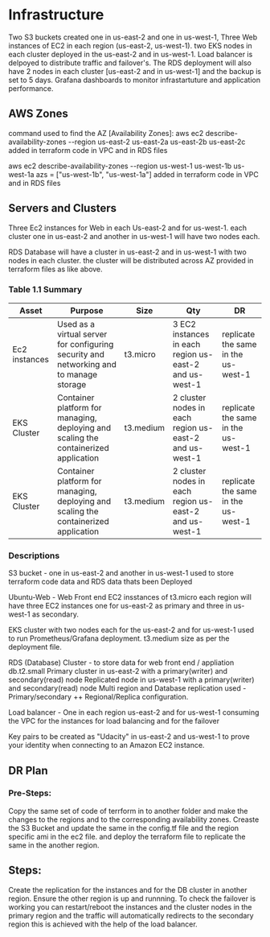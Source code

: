 # Infrastructure
Two S3 buckets created one in us-east-2 and one in us-west-1, Three Web instances of EC2 in each region (us-east-2, us-west-1). two EKS nodes in each cluster deployed in the us-east-2 and in us-west-1. 
Load balancer is delpoyed to distribute traffic and failover's. The RDS deployment will also have 2 nodes in each cluster [us-east-2 and in us-west-1]
and the backup is set to 5 days.
Grafana dashboards to monitor infrastartuture and application performance.


## AWS Zones


command used to find the AZ [Availability Zones]: aws ec2 describe-availability-zones --region us-east-2 
us-east-2a us-east-2b us-east-2c added in terraform code in VPC and in RDS files

aws ec2 describe-availability-zones --region us-west-1
us-west-1b us-west-1a azs = ["us-west-1b", "us-west-1a"] added in terraform code in VPC and in RDS files

## Servers and Clusters

Three Ec2 instances for Web in each Us-east-2 and for us-west-1. each cluster one in us-east-2 and another in us-west-1 will have two nodes each.

RDS Database will have a cluster in us-east-2 and in us-west-1 with two nodes in each cluster.
the cluster will be distributed across AZ provided in terraform files as like above.


### Table 1.1 Summary
| Asset      | Purpose           | Size                                                                   | Qty                                                             | DR                                                                                                           |
|------------|-------------------|------------------------------------------------------------------------|-----------------------------------------------------------------|--------------------------------------------------------------------------------------------------------------|
| Ec2 instances | Used as a virtual server for configuring security and networking and to manage storage | t3.micro | 3 EC2 instances in each region us-east-2 and us-west-1 | replicate the same in the us-west-1 |
| EKS Cluster | Container platform for managing, deploying and scaling the containerized application | t3.medium | 2 cluster nodes in each region us-east-2 and us-west-1 | replicate the same in the us-west-1 |
| EKS Cluster | Container platform for managing, deploying and scaling the containerized application | t3.medium | 2 cluster nodes in each region us-east-2 and us-west-1 | replicate the same in the us-west-1 |
### Descriptions


S3 bucket - one in us-east-2 and another in us-west-1 used to store terraform code data and RDS data thats been Deployed

Ubuntu-Web - Web Front end EC2 insstances of t3.micro each region will have three EC2 instances one for us-east-2 as primary and three in us-west-1 as secondary.

EKS cluster with two nodes each for the us-east-2 and for us-west-1 used to run Prometheus/Grafana deployment. t3.medium size as per the deployment file.

RDS (Database) Cluster - to store data for web front end / appliation db.t2.small Primary cluster in us-east-2 with a primary(writer) and secondary(read) node Replicated node in us-west-1 with a primary(writer) and secondary(read) node Multi region and Database replication used - Primary/secondary ++ Regional/Replica configuration.

Load balancer - One in each region us-east-2 and for us-west-1 consuming the VPC for the instances for load balancing and for the failover

Key pairs to be created as "Udacity" in us-east-2 and us-west-1 to prove your identity when connecting to an Amazon EC2 instance.





## DR Plan
### Pre-Steps:
Copy the same set of code of terrform in to another folder and make the changes to the regions and to the corresponding availability zones.
Creaste the S3 Bucket and update the same in the config.tf file and the region specific ami in the ec2 file. and deploy the terraform file to replicate the same in the another region.

## Steps:
Create the replication for the instances and for the DB cluster in another region. Ensure the other region is up and runnning.
To check the failover is working you can restart/reboot the instances and the cluster nodes in the primary region and the traffic will automatically redirects to the secondary region this is achieved with the help of the load balancer.

